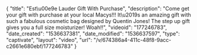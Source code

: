 {
    "title": "Est\u00e9e Lauder Gift With Purchase",
    "description": "Come get your gift with purchase at your local Macys!!! It\u2019s an amazing gift with such a fabulous cosmetic bag designed by Quentin Jones! The step up gift gives you a full size moisturizer! Woah!!",
    "videoid": "177246783",
    "date_created": "1536637381",
    "date_modified": "1536637597",
    "type": "captivate",
    "layout": "video",
    "url": "\/v\/674386a4-411c-48f8-9acc-c2661e680ebf\/177246783"
}